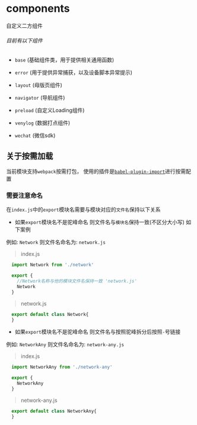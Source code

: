 # components

自定义二方组件

###### 目前有以下组件

- `base` (基础组件类，用于提供相关通用函数)

- `error` (用于提供异常捕获，以及设备脚本异常提示)

- `layout` (母版页组件)

- `navigator` (导航组件)

- `preload` (自定义Loading组件)

- `venylog` (数据打点组件)

- `wechat` (微信sdk)

## 关于按需加载

当前模块支持`webpack`按需打包，
使用的插件是[`babel-plugin-import`](https://github.com/ant-design/babel-plugin-import)进行按需配置

### 需要注意命名

在`index.js`中的`export`模块名需要与模块对应的`文件名`保持以下关系

- 如果`export`模块名不是驼峰命名 则文件名与`模块名`保持一致(不区分大小写) 如下案例

例如: `Network`  则文件名命名为: `network.js`

> index.js

```js
  import Network from './network'

  export {
    //Network名称与他的模块文件名保持一致 'network.js'
    Network
  }
```

> network.js

```js
  export default class Network{
  }
```

- 如果`export`模块名不是驼峰命名 则文件名与按照驼峰拆分后按照`-`号链接

例如: `NetworkAny`  则文件名命名为: `network-any.js`

> index.js

```js
  import NetworkAny from './network-any'

  export {
    NetworkAny
  }
```

> network-any.js

```js
  export default class NetworkAny{
  }
```